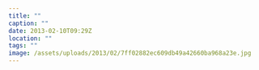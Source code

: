 ```yaml
---
title: ""
caption: ""
date: 2013-02-10T09:29Z
location: ""
tags: ""
image: /assets/uploads/2013/02/7ff02882ec609db49a42660ba968a23e.jpg
---
```

